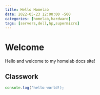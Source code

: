 ```yaml
---
title: Hello Homelab
date: 2022-05-23 12:00:00 -500
categories: [homelab,hardware]
tags: [servers,dell,hp,supermicro]
---
```


# Welcome

Hello and welcome to my homelab docs site!

## Classwork

```javascript
console.log('hello world!);
```

